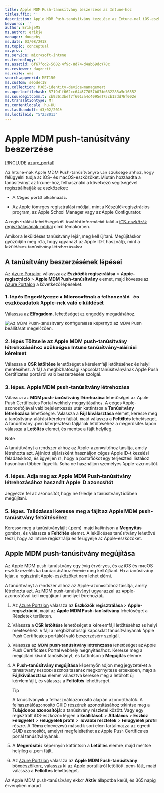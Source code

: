```yaml
---
title: Apple MDM Push-tanúsítvány beszerzése az Intune-hoz
titlesuffix: ''
description: Apple MDM Push-tanúsítvány kezelése az Intune-nal iOS-eszközök beszerzése.
keywords: ''
author: ErikjeMS
ms.author: erikje
manager: dougeby
ms.date: 03/08/2018
ms.topic: conceptual
ms.prod: ''
ms.service: microsoft-intune
ms.technology: ''
ms.assetid: 6f67fcd2-5682-4f9c-8d74-d4ab69dc978c
ms.reviewer: dagerrit
ms.suite: ems
search.appverid: MET150
ms.custom: seodec18
ms.collection: M365-identity-device-management
ms.openlocfilehash: 5719d1f662cc644377057b07dd632288a5c16552
ms.sourcegitcommit: cb93613bef7f6015a4c4095e875cb12dd76f002e
ms.translationtype: MT
ms.contentlocale: hu-HU
ms.lasthandoff: 03/02/2019
ms.locfileid: "57238013"
---
```

# <a name="get-an-apple-mdm-push-certificate"></a>Apple MDM push-tanúsítvány beszerzése

[!INCLUDE [azure_portal](./includes/azure_portal.md)]

Az Intune-nak Apple MDM Push-tanúsítványra van szüksége ahhoz, hogy felügyelni tudja az iOS- és macOS-eszközöket. Miután hozzáadta a tanúsítványt az Intune-hoz, felhasználói a következő segítségével regisztrálhatják az eszközeiket:

- A Céges portál alkalmazás.

- Az Apple tömeges regisztrálási módjai, mint a Készülékregisztrációs program, az Apple School Manager vagy az Apple Configurator.

A regisztrálási lehetőségekről további információt talál a [iOS-eszközök regisztrálásának módjai](enrollment-method-choose-ios.md) című témakörben.

Amikor a leküldéses tanúsítvány lejár, meg kell újítani. Megújításkor győződjön meg róla, hogy ugyanazt az Apple ID-t használja, mint a leküldéses tanúsítvány létrehozásakor.


## <a name="steps-to-get-your-certificate"></a>A tanúsítvány beszerzésének lépései
Az [Azure Portalon](https://portal.azure.com) válassza az **Eszközök regisztrálása** > **Apple-regisztráció** > **Apple MDM Push-tanúsítvány** elemet, majd kövesse az [Azure Portalon](https://portal.azure.com) a következő lépéseket.

### <a name="step-1-grant-microsoft-permission-to-send-user-and-device-information-to-apple"></a>1. lépés Engedélyezze a Microsoftnak a felhasználó- és eszközadatok Apple-nek való elküldését
Válassza az **Elfogadom.** lehetőséget az engedély megadásához.

![Az MDM Push-tanúsítvány konfigurálása képernyő az MDM Push beállítását megelőzően.](./media/create-mdm-push-certificate.png)

### <a name="step-2-download-the-intune-certificate-signing-request-required-to-create-an-apple-mdm-push-certificate"></a>2. lépés Töltse le az Apple MDM push-tanúsítvány létrehozásához szükséges Intune tanúsítvány-aláírási kérelmet
Válassza a **CSR letöltése** lehetőséget a kérelemfájl letöltéséhez és helyi mentéséhez. A fájl a megbízhatósági kapcsolat tanúsítványának Apple Push Certificates portálról való beszerzésére szolgál.

  ### <a name="step-3-create-an-apple-mdm-push-certificate"></a>3. lépés. Apple MDM push-tanúsítvány létrehozása
Válassza az **MDM push-tanúsítvány létrehozása** lehetőséget az Apple Push Certificates Portal webhely megnyitásához. A céges Apple-azonosítójával való bejelentkezés után kattintson a **Tanúsítvány létrehozása** lehetőségre. Válassza a **Fájl kiválasztása** elemet, keresse meg a tanúsítvány-aláírási kérelem fájlját, majd válassza a **Feltöltés** lehetőséget. A tanúsítvány .pem kiterjesztésű fájljának letöltéséhez a megerősítés lapon válassza a **Letöltés** elemet, és mentse a fájlt helyileg.

> [!NOTE]
> A tanúsítványt a rendszer ahhoz az Apple-azonosítóhoz társítja, amely létrehozta azt. Ajánlott eljárásként használjon céges Apple ID-t kezelési feladatokhoz, és ügyeljen rá, hogy a postafiókot egy terjesztési listához hasonlóan többen figyelik. Soha ne használjon személyes Apple-azonosítót.

### <a name="step-4-enter-the-apple-id-used-to-create-your-apple-mdm-push-certificate"></a>4. lépés. Adja meg az Apple MDM Push-tanúsítvány létrehozásához használt Apple ID azonosítót
Jegyezze fel az azonosítót, hogy ne feledje a tanúsítványt időben megújítani.

### <a name="step-5-browse-to-your-apple-mdm-push-certificate-to-upload"></a>5. lépés. Tallózással keresse meg a fájlt az Apple MDM push-tanúsítvány feltöltéséhez
Keresse meg a tanúsítványfájlt (.pem), majd kattintson a **Megnyitás** gombra, és válassza a **Feltöltés** elemet. A leküldéses tanúsítvány lehetővé teszi, hogy az Intune regisztrálja és felügyelje az Apple-eszközöket.

## <a name="renew-apple-mdm-push-certificate"></a>Apple MDM push-tanúsítvány megújítása
Az Apple MDM push-tanúsítvány egy évig érvényes, és az iOS és macOS eszközkezelés karbantartásához évente meg kell újítani. Ha a tanúsítvány lejár, a regisztrált Apple-eszközöket nem lehet elérni.

A tanúsítványt a rendszer ahhoz az Apple-azonosítóhoz társítja, amely létrehozta azt. Az MDM push-tanúsítványt ugyanazzal az Apple-azonosítóval kell megújítani, amellyel létrehozták.

1. Az [Azure Portalon](https://portal.azure.com) válassza az **Eszközök regisztrálása** > **Apple-regisztráció**, majd az **Apple MDM Push-tanúsítvány** lehetőséget a Részletek területen.
2. Válassza a **CSR letöltése** lehetőséget a kérelemfájl letöltéséhez és helyi mentéséhez. A fájl a megbízhatósági kapcsolat tanúsítványának Apple Push Certificates portálról való beszerzésére szolgál.
3. Válassza az **MDM push-tanúsítvány létrehozása** lehetőséget az Apple Push Certificates Portal webhely megnyitásához. Keresse meg a megújítani kívánt tanúsítványt, és kattintson a **Megújítás** elemre.
4. A **Push-tanúsítvány megújítása** képernyőn adjon meg jegyzeteket a tanúsítvány későbbi azonosításának megkönnyítése érdekében, majd a **Fájl kiválasztása** elemet választva keresse meg a letöltött új kérelemfájlt, és válassza a **Feltöltés** lehetőséget.
   > [!TIP]
   > A tanúsítványok a felhasználóazonosító alapján azonosíthatók. A felhasználóazonosító GUID részének azonosításához tekintse meg a **Tulajdonos azonosítóját** a tanúsítvány részletei között. Vagy egy regisztrált iOS-eszközön lépjen a **Beállítások** > **Általános** > **Eszköz** **Felügyelet** > **Felügyeleti profil** > **További részletek** > **Felügyeleti profil** részre. A **Téma** elnevezésű második sori elem tartalmazza az egyedi GUID azonosítót, amelyet megfeleltethet az Apple Push Certificates portál tanúsítványának.
 
6. A **Megerősítés** képernyőn kattintson a **Letöltés** elemre, majd mentse helyileg a .pem fájlt.
7. Az [Azure Portalon](https://portal.azure.com) válassza az **Apple MDM Push-tanúsítvány** böngészőikont, válassza ki az Apple portáljáról letöltött .pem-fájlt, majd válassza a **Feltöltés** lehetőséget.

Az Apple MDM push-tanúsítvány ekkor **Aktív** állapotba kerül, és 365 napig érvényben marad.

